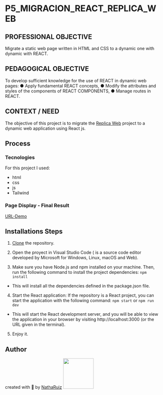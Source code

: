 # P5_MIGRACION_REACT_REPLICA_WEB

## PROFESSIONAL OBJECTIVE
Migrate a static web page written in HTML and CSS to a dynamic one with dynamic with REACT.

## PEDAGOGICAL OBJECTIVE
To develop sufficient knowledge for the use of REACT in dynamic web pages:
● Apply fundamental REACT concepts,
● Modify the attributes and styles of the components of
REACT COMPONENTS,
● Manage routes in REACT.

## CONTEXT / NEED
The objective of this project is to migrate the [Replica Web](https://github.com/NathaRuiz/P2_Replica_Web_Individual) project to a dynamic web application using React js.

## Process 
### Tecnologies
For this project I used:
- html
- css 
- js
- Tailwind

### Page Display - Final Result
[URL-Demo]()

## Installations Steps
1. [Clone](https://docs.github.com/es/repositories/creating-and-managing-repositories/cloning-a-repository) the repository.

2. Open the proyect in Visual Studio Code ( is a source code editor developed by Microsoft for Windows, Linux, macOS and Web).
   
3. Make sure you have Node.js and npm installed on your machine. Then, run the following command to install the project dependencies: `npm install` 
- This will install all the dependencies defined in the package.json file.

4. Start the React application: If the repository is a React project, you can start the application with the following command: `npm start` or `npm run dev`
- This will start the React development server, and you will be able to view the application in your browser by visiting http://localhost:3000 (or the URL given in the terminal).

5. Enjoy it.


## Author 
created with 💜 by [NathaRuiz](https://github.com/NathaRuiz)
<img src="https://user-images.githubusercontent.com/74038190/226127923-0e8b7792-7b3c-462b-951b-63c96ba1a5af.gif" width="100">